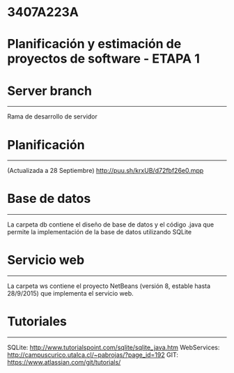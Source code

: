 # 3407A223A
Planificación y estimación de proyectos de software - ETAPA 1
=================================================================

# Server branch
----------------------
Rama de desarrollo de servidor

# Planificación
----------------------
(Actualizada a 28 Septiembre)
http://puu.sh/krxUB/d72fbf26e0.mpp

# Base de datos
---------------
La carpeta db contiene el diseño de base de datos y el código .java que permite la implementación de la base de datos utilizando SQLite

# Servicio web
--------------
La carpeta ws contiene el proyecto NetBeans (versión 8, estable hasta 28/9/2015) que implementa el servicio web.

# Tutoriales
-----------
SQLite: http://www.tutorialspoint.com/sqlite/sqlite_java.htm
WebServices: http://campuscurico.utalca.cl/~pabrojas/?page_id=192
GIT: https://www.atlassian.com/git/tutorials/


